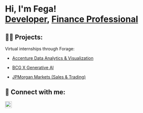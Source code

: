 <h1>Hi, I'm Fega! <br/><a href="https://github.com/fegaokwa">Developer</a>, <a href="https://www.linkedin.com/in/fegaokwa/">Finance Professional</a></h1>



<h2>👨‍💻 Projects:</h2>
Virtual internships through Forage:

- [Accenture Data Analytics \& Visualization](https://github.com/fegaokwa/Accenture-Data-Analytics-and-Visualization)
  
- [BCG X Generative AI](https://github.com/fegaokwa)
  
- [JPMorgan Markets (Sales & Trading)](https://github.com/fegaokwa/JPMorgan-Sales-and-Trading-Virtual-Internship)
 
<!--<h2> 🧾 Certifications </h2>

- <b>Forage Virtual Internship Program(s) </b>
   - [Accenture Data Analytics \& Visualization](https://github.com/fegaokwa) 
   - [BCGx GenAI](https://github.com/fegaokwa) 
   - [BCGx Data Science](https://github.com/fegaokwa)
   - [JP Morgan Chase Quantitative Research](https://github.com/fegaokwa) -->

<h2> 🤳 Connect with me:</h2> 

[<img align="left" alt="FegaOkwa | LinkedIn" width="22px" src="https://cdn.jsdelivr.net/npm/simple-icons@v3/icons/linkedin.svg" />][linkedin]

[linkedin]: https://linkedin.com/in/fegaokwa
